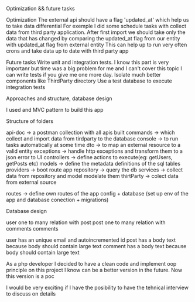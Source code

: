 Optimization && future tasks

Optimization
The external api should have a flag 'updated_at' which help us to take data differential
For exemple 
I did some schedule tasks with collect data from third party application. 
After first import we should take only the data that has changed by comparing the updated_at flag from our entity with updated_at flag from external entity
This can help up to run very often crons and take data up to date with third party app

Future tasks
Write unit and integration tests. I know this part is very importanr but time was a big problem for me and I can't cover this topic
I can write tests if you give me one more day.
Isolate much better components like ThirdParty directory
Use a test database to execute integration tests

Approaches and structure, database design

I used and MVC pattern to build this app

Structure of folders

api-doc
	-> a postman collection with all apis built
commands
	-> which collect and import data from tirdparty to the database
console
	-> to run tasks automatically at some time
dto
   -> to map an external resource to a valid entity
exceptions
	-> handle http exceptions and transform them to a json error to UI
controllers
	-> define actions to execute(eg: getUsers, getPosts etc)
models
	-> define the metadata definitions of the sql tables
providers
	-> boot route app
repository
	-> query the db
services
	-> collect data from repository and model modelate them
thirtParty
	-> colect data from external source

routes
	-> define own routes of the app
config + database (set up env of the app and database conection + migrations)

Database design

user one to many relation with post
post one to many relation with comments
comments

user has an unique email and autoincremented id
post has a body text because body should contain large text
comment has a body text because body should contain large text

As a php developer I decided to have a clean code and implement oop principle on this project
I know can be a better version in the future. Now this version is a poc

I would be very exciting if I have the posibility to have the tehnical interview to discuss on details
